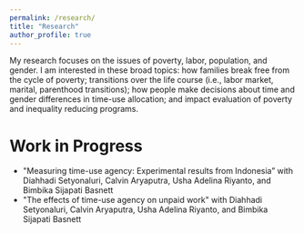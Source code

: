 ```yaml
---
permalink: /research/
title: "Research"
author_profile: true
---
```


My research focuses on the issues of poverty, labor, population, and gender. I am interested in these broad topics: how families break free from the cycle of poverty; transitions over the life course (i.e., labor market, marital, parenthood transitions); how people make decisions about time and gender differences in time-use allocation; and impact evaluation of poverty and inequality reducing programs.

Work in Progress
======
* "Measuring time-use agency: Experimental results from Indonesia” with Diahhadi Setyonaluri, Calvin Aryaputra, Usha Adelina Riyanto, and Bimbika Sijapati Basnett
* "The effects of time-use agency on unpaid work" with Diahhadi Setyonaluri, Calvin Aryaputra, Usha Adelina Riyanto, and Bimbika Sijapati Basnett